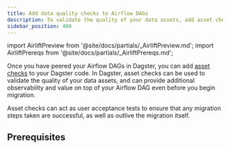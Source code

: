 ```yaml
---
title: Add data quality checks to Airflow DAGs
description: To validate the quality of your data assets, add asset checks to your Dagster code once you have peered your Airflow DAGs in Dagster.
sidebar_position: 400
---
```


import AirliftPreview from '@site/docs/partials/\_AirliftPreview.md';
import AirliftPrereqs from '@site/docs/partials/\_AirliftPrereqs.md';

<AirliftPreview />

Once you have peered your Airflow DAGs in Dagster, you can add [asset checks](/guides/test/asset-checks) to your Dagster code. In Dagster, asset checks can be used to validate the quality of your data assets, and can provide additional observability and value on top of your Airflow DAG even before you begin migration.

Asset checks can act as user acceptance tests to ensure that any migration steps taken are successful, as well as outlive the migration itself.

## Prerequisites

<AirliftPrereqs />